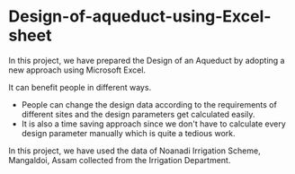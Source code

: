 # Design-of-aqueduct-using-Excel-sheet

In this project, we have prepared the Design of an Aqueduct by adopting a new approach using Microsoft Excel. 

It can benefit people in different ways. 
* People can change the design data according to the requirements of different sites and the design parameters get calculated easily. 
* It is also a time saving approach since we don't have to calculate every design parameter manually which is quite a tedious work. 

In this project, we have used the data of Noanadi Irrigation Scheme, Mangaldoi, Assam collected from the Irrigation Department.
